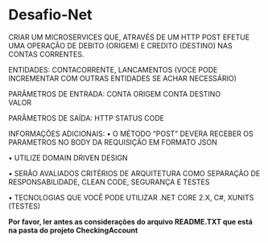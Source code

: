 # Desafio-Net

CRIAR UM MICROSERVICES QUE, ATRAVÉS DE UM HTTP POST EFETUE UMA OPERAÇÃO DE DEBITO (ORIGEM) E CREDITO (DESTINO) NAS CONTAS CORRENTES.

ENTIDADES: CONTACORRENTE, LANCAMENTOS (VOCE PODE INCREMENTAR COM  OUTRAS ENTIDADES SE ACHAR NECESSÁRIO)

PARÂMETROS DE ENTRADA:
	CONTA ORIGEM
	CONTA DESTINO	
	VALOR

PARÂMETROS DE SAÍDA:
	HTTP STATUS CODE	
	
INFORMAÇÕES ADICIONAIS:
•	O MÉTODO “POST” DEVERA RECEBER OS PARAMETROS NO BODY DA REQUISIÇÃO EM FORMATO JSON

•	UTILIZE DOMAIN DRIVEN DESIGN

•	SERÃO AVALIADOS CRITÉRIOS DE ARQUITETURA COMO SEPARAÇÃO DE RESPONSABILIDADE, CLEAN CODE, SEGURANÇA E TESTES

•	TECNOLOGIAS QUE VOCÊ PODE UTILIZAR .NET CORE 2.X, C#, XUNITS (TESTES)
 
**Por favor, ler antes as considerações do arquivo README.TXT que está na pasta do projeto CheckingAccount**
